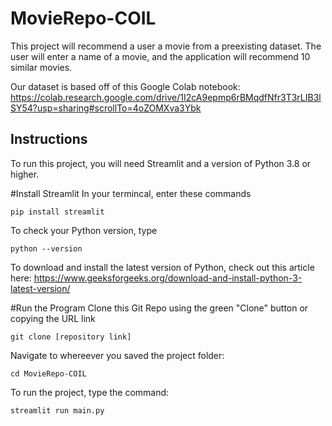 # MovieRepo-COIL
This project will recommend a user a movie from a preexisting dataset. The user will enter a name of a movie, and the application will recommend 10 similar movies.

Our dataset is based off of this Google Colab notebook: https://colab.research.google.com/drive/1I2cA9epmp6rBMqdfNfr3T3rLIB3lSY54?usp=sharing#scrollTo=4oZOMXva3Ybk

## Instructions

To run this project, you will need Streamlit and a version of Python 3.8 or higher. 

#Install Streamlit
In your termincal, enter these commands
```
pip install streamlit
```
To check your Python version, type
```
python --version
```
To download and install the latest version of Python, check out this article here: https://www.geeksforgeeks.org/download-and-install-python-3-latest-version/

#Run the Program
Clone this Git Repo using the green "Clone" button or copying the URL link
```
git clone [repository link]
```
Navigate to whereever you saved the project folder:
```
cd MovieRepo-COIL
```
To run the project, type the command:
```
streamlit run main.py
```


